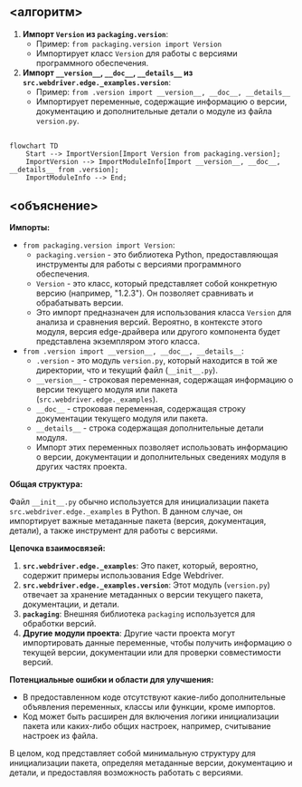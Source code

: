 ## <алгоритм>

1.  **Импорт `Version` из `packaging.version`**:
    *   Пример: `from packaging.version import Version`
    *   Импортирует класс `Version` для работы с версиями программного обеспечения.
2.  **Импорт `__version__`, `__doc__`, `__details__` из `src.webdriver.edge._examples.version`**:
    *   Пример: `from .version import __version__, __doc__, __details__`
    *   Импортирует переменные, содержащие информацию о версии, документацию и дополнительные детали о модуле из файла `version.py`.

## <mermaid>

```mermaid
flowchart TD
    Start --> ImportVersion[Import Version from packaging.version];
    ImportVersion --> ImportModuleInfo[Import __version__, __doc__, __details__ from .version];
    ImportModuleInfo --> End;
```

## <объяснение>

**Импорты:**

*   `from packaging.version import Version`:
    *   `packaging.version` - это библиотека Python, предоставляющая инструменты для работы с версиями программного обеспечения.
    *   `Version` - это класс, который представляет собой конкретную версию (например, "1.2.3"). Он позволяет сравнивать и обрабатывать версии.
    *   Это импорт предназначен для использования класса `Version` для анализа и сравнения версий. Вероятно, в контексте этого модуля, версия edge-драйвера или другого компонента будет представлена экземпляром этого класса.
*   `from .version import __version__, __doc__, __details__`:
    *   `.version` - это  модуль `version.py`, который находится в той же директории, что и текущий файл (`__init__.py`).
    *   `__version__` -  строковая переменная, содержащая информацию о версии текущего модуля или пакета (`src.webdriver.edge._examples`).
    *   `__doc__` - строковая переменная, содержащая строку документации текущего модуля или пакета.
    *    `__details__` - строка содержащая дополнительные детали модуля.
    *   Импорт этих переменных позволяет использовать информацию о версии, документации и дополнительных сведениях модуля в других частях проекта.

**Общая структура:**

Файл `__init__.py` обычно используется для инициализации пакета `src.webdriver.edge._examples` в Python. В данном случае, он импортирует важные метаданные пакета (версия, документация, детали), а также инструмент для работы с версиями.

**Цепочка взаимосвязей:**

1.  **`src.webdriver.edge._examples`**: Это пакет, который, вероятно, содержит примеры использования Edge Webdriver.
2.  **`src.webdriver.edge._examples.version`**: Этот модуль (`version.py`) отвечает за хранение метаданных о версии текущего пакета, документации, и детали.
3. **`packaging`**: Внешняя библиотека `packaging` используется для обработки версий.
4. **Другие модули проекта**: Другие части проекта могут импортировать данные переменные, чтобы получить информацию о текущей версии, документации или для проверки совместимости версий.

**Потенциальные ошибки и области для улучшения:**

*   В предоставленном коде отсутствуют какие-либо дополнительные объявления переменных, классы или функции, кроме импортов.
*   Код может быть расширен для включения логики инициализации пакета или каких-либо общих настроек, например, считывание настроек из файла.

В целом, код представляет собой минимальную структуру для инициализации пакета, определяя метаданные версии, документацию и детали, и предоставляя возможность работать с версиями.